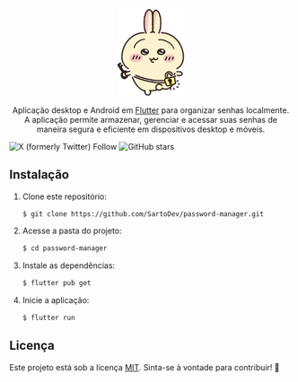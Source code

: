 <p align="center" dir="auto">
<img src="https://raw.githubusercontent.com/SartoDev/password-manager/refs/heads/other-logo/assets/images/logo.png" width=120>
</p>

<p align="center" dir="auto">
Aplicação desktop e Android em <a href="https://flutter.dev" rel="nofollow">Flutter</a> para organizar senhas localmente. A aplicação permite armazenar, gerenciar e acessar suas senhas de maneira segura e eficiente em dispositivos desktop e móveis.
</p>

![X (formerly Twitter) Follow](https://img.shields.io/twitter/follow/sarto_leonardo)
![GitHub stars](https://img.shields.io/github/stars/SartoDev/password-manager?style=social)


## Instalação
1. Clone este repositório:
   ```bash
   $ git clone https://github.com/SartoDev/password-manager.git
   ```
2. Acesse a pasta do projeto:
   ```bash
   $ cd password-manager
   ```
3. Instale as dependências:
   ```bash
   $ flutter pub get
   ```
4. Inicie a aplicação:
   ```bash
   $ flutter run
   ```

## Licença
Este projeto está sob a licença <a href="https://github.com/SartoDev/password-manager/blob/main/LICENSE" rel="nofollow">MIT</a>. Sinta-se à vontade para contribuir! 🚀
